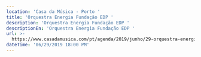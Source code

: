 ```yaml
---
location: 'Casa da Música - Porto '
title: 'Orquestra Energia Fundação EDP '
description: 'Orquestra Energia Fundação EDP '
descriptionEn: 'Orquestra Energia Fundação EDP '
url: >-
  https://www.casadamusica.com/pt/agenda/2019/junho/29-orquestra-energia-fundacao-edp/1800/?lang=pt#tab=0
dateTime: '06/29/2019 18:00 PM'
---
```


